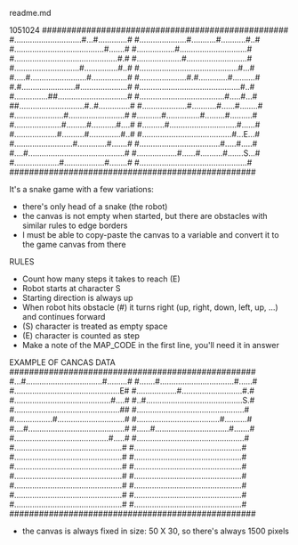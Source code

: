 readme.md

1051024
##################################################
#..............................#...#.............#
#.....................#...........#...........#..#
#........................................#.......#
#.................#..............................#
#..............................................#.#
#....................#...........................#
#.............................#...............#..#
#............................................#...#
#.....#.........................#................#
#.....................#.#.............#..........#
#.#........................#.....................#
#.............................................#..#
#...............##...............................#
#......................................#.....#...#
##.............................#..#..............#
#....................#...........#......#........#
#......................#.........................#
#...........#...............#.........#..........#
#.....................#.........#...........#....#
#..........#..............................#......#
#...................#..........#..............#..#
#........................................#...E...#
#..........................#.............#.......#
#....................................#.....#.....#
#....#...........................................#
#..................#......#..........#.......S...#
#....................#..................#........#
#................................................#
##################################################

It's a snake game with a few variations:
- there's only head of a snake (the robot)
- the canvas is not empty when started, but there are obstacles with similar rules to edge borders
- I must be able to copy-paste the canvas to a variable and convert it to the game canvas from there

RULES
- Count how many steps it takes to reach (E)
- Robot starts at character S
- Starting direction is always up
- When robot hits obstacle (#) it turns right (up, right, down, left, up, ...) and continues forward
- (S) character is treated as empty space
- (E) character is counted as step
- Make a note of the MAP_CODE in the first line, you'll need it in answer

EXAMPLE OF CANCAS DATA
##################################################
#...#..................................#.........#
#.......#.................................#......#
#...............................................E#
#..................#...........................#.#
#...........................................#....#
#..#...........................................S.#
#...............................................##
#................................................#
#.................#..............................#
#.....................................#..........#
#....#...........................................#
#......#.................................#.......#
#..........................................#.....#
#................................................#
#................................................#
#................................................#
#................................................#
#................................................#
#................................................#
#................................................#
#................................................#
#................................................#
#................................................#
#................................................#
#................................................#
#................................................#
#................................................#
#................................................#
##################################################

- the canvas is always fixed in size: 50 X 30, so there's always 1500 pixels
